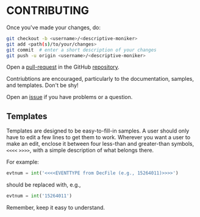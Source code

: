 # CONTRIBUTING
Once you've made your changes, do:
```bash
git checkout -b <username>/<descriptive-moniker>
git add <path(s)/to/your/changes>
git commit  # enter a short description of your changes
git push -u origin <username>/<descriptive-moniker>
```
Open a [pull-request](https://github.com/goi42/SU-lhcb-MC-gen/pulls) in the
GitHub [repository](https://github.com/goi42/SU-lhcb-MC-gen).

Contriubtions are encouraged, particularly to the documentation, samples, and
templates. Don't be shy!

Open an [issue](https://github.com/goi42/SU-lhcb-MC-gen/issues) if you have
problems or a question.

## Templates
Templates are designed to be easy-to-fill-in samples. A user should only have to
edit a few lines to get them to work. Wherever you want a user to make an edit,
enclose it between four less-than and greater-than symbols, `<<<<` `>>>>`, with
a simple description of what belongs there.

For example:
```python
evtnum = int('<<<<EVENTTYPE from DecFile (e.g., 15264011)>>>>')
```
should be replaced with, e.g.,
```python
evtnum = int('15264011')
```
Remember, keep it easy to understand.
